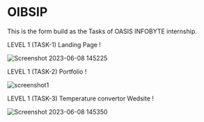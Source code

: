 # OIBSIP
This is the form build as the Tasks of  OASIS INFOBYTE  internship.

LEVEL 1 (TASK-1) Landing Page !

![Screenshot 2023-06-08 145225](https://github.com/Vfgghg/OIBSIP/assets/99242312/3dd5d3cd-2f8b-447c-8694-01732b3e481e)


LEVEL 1 (TASK-2) Portfolio !

![screenshot1](https://github.com/Vfgghg/OIBSIP/assets/99242312/0888b86d-459c-4e41-9286-8da95842cf00)

LEVEL 1 (TASK-3) Temperature convertor Wedsite !

![Screenshot 2023-06-08 145350](https://github.com/Vfgghg/OIBSIP/assets/99242312/1bbf1418-cfcc-4082-a20f-f1cc8d30e535)







